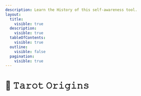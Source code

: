```yaml
---
description: Learn the History of this self-awareness tool.
layout:
  title:
    visible: true
  description:
    visible: true
  tableOfContents:
    visible: true
  outline:
    visible: false
  pagination:
    visible: true
---
```


# 🖤 𝚃𝚊𝚛𝚘𝚝 𝙾𝚛𝚒𝚐𝚒𝚗𝚜


